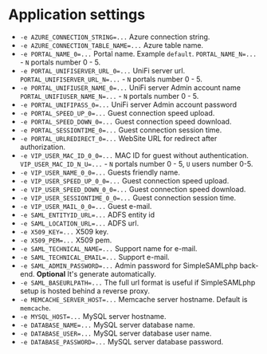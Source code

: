 # Application settings

* <code>-e AZURE_CONNECTION_STRING=...</code> Azure connection string.
* <code>-e AZURE_CONNECTION_TABLE_NAME=...</code> Azure table name.
* <code>-e PORTAL_NAME_0=...</code> Portal name. Example <code>default</code>. <code>PORTAL_NAME_N=...</code> - <code>N</code> portals number 0 - 5.
* <code>-e PORTAL_UNIFISERVER_URL_0=...</code> UniFi server url. <code>PORTAL_UNIFISERVER_URL_N=...</code> - <code>N</code> portals number 0 - 5.
* <code>-e PORTAL_UNIFIUSER_NAME_0=...</code> UniFi server Admin account name <code>PORTAL_UNIFIUSER_NAME_N=...</code> - <code>N</code> portals number 0 - 5.
* <code>-e PORTAL_UNIFIPASS_0=...</code> UniFi server Admin account password
* <code>-e PORTAL_SPEED_UP_0=...</code> Guest connection speed upload.
* <code>-e PORTAL_SPEED_DOWN_0=...</code> Guest connection speed download.
* <code>-e PORTAL_SESSIONTIME_0=...</code> Guest connection session time.
* <code>-e PORTAL_URLREDIRECT_0=...</code> WebSite URL for redirect after authorization.
* <code>-e VIP_USER_MAC_ID_0_0=...</code>  MAC ID for guest without authentication. <code>VIP_USER_MAC_ID_N_U=...</code> - <code>N</code> portals number 0 - 5, <code>U</code> users number 0-5.
* <code>-e VIP_USER_NAME_0_0=...</code> Guests friendly name. 
* <code>-e VIP_USER_SPEED_UP_0_0=...</code> Guest connection speed upload.
* <code>-e VIP_USER_SPEED_DOWN_0_0=...</code> Guest connection speed download.
* <code>-e VIP_USER_SESSIONTIME_0_0=...</code> Guest connection session time.
* <code>-e VIP_USER_MAIL_0_0=...</code> Guest e-mail.
* <code>-e SAML_ENTITYID_URL=...</code> ADFS entity id
* <code>-e SAML_LOCATION_URL=...</code> ADFS url.
* <code>-e X509_KEY=...</code> X509 key.
* <code>-e X509_PEM=...</code> X509 pem.
* <code>-e SAML_TECHNICAL_NAME=...</code> Support name for e-mail. 
* <code>-e SAML_TECHNICAL_EMAIL=...</code> Support e-mail.
* <code>-e SAML_ADMIN_PASSWORD=...</code> Admin password for SimpleSAMLphp back-end. <b>Optional</b> It's generate automatically.
* <code>-e SAML_BASEURLPATH=...</code> The full url format is useful if SimpleSAMLphp setup is hosted behind a reverse proxy.
* <code>-e MEMCACHE_SERVER_HOST=...</code> Memcache server hostname. Default is <code>memcache</code>.
* <code>-e MYSQL_HOST=...</code> MySQL server hostname.
* <code>-e DATABASE_NAME=...</code> MySQL server database name.
* <code>-e DATABASE_USER=...</code> MySQL server database user name.
* <code>-e DATABASE_PASSWORD=...</code> MySQL server database password.